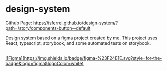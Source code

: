 # design-system
Github Page: https://isferrei.github.io/design-system/?path=/story/components-button--default

Design system based on a figma project created by me. This project uses React, typescript, storybook, and some automated tests on storybook.
<br><br>

<a href='https://www.figma.com/file/WmmNxgCRzPyfdUi717ooIe/Untitled?node-id=1%3A3'>
![Figma](https://img.shields.io/badge/figma-%23F24E1E.svg?style=for-the-badge&logo=figma&logoColor=white)
</a>
